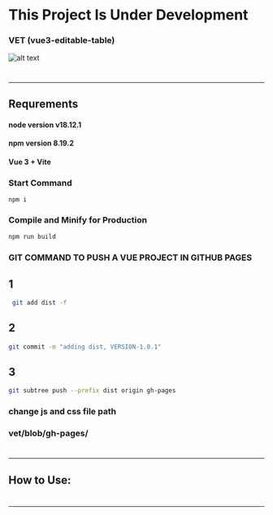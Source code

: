 # This Project Is Under Development
### VET (vue3-editable-table)
![alt text](https://github.com/AtaOta/vet/blob/update/src/assets/Vet_Screen_Short.png)


# <hr>

## Requrements
#### node version v18.12.1
#### npm version 8.19.2
#### Vue 3 + Vite
### Start Command
```commandline
npm i
```
### Compile and Minify for Production

```sh
npm run build
```
### GIT COMMAND TO PUSH A VUE PROJECT IN GITHUB PAGES
## 1
```sh
 git add dist -f
```
## 2
```sh
git commit -m "adding dist, VERSION-1.0.1"
```

## 3
```sh
git subtree push --prefix dist origin gh-pages
```
### change js and css file path 

### vet/blob/gh-pages/


# <hr>

## How to Use:

# <hr>
